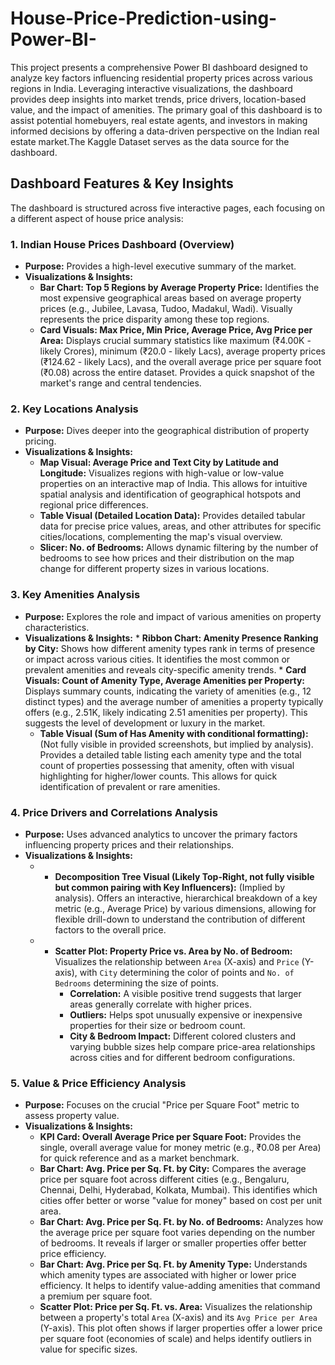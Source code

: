 # House-Price-Prediction-using-Power-BI-
This project presents a comprehensive Power BI dashboard designed to analyze key factors influencing residential property prices across various regions in India. 
Leveraging interactive visualizations, the dashboard provides deep insights into market trends, price drivers, location-based value, and the impact of amenities.
The primary goal of this dashboard is to assist potential homebuyers, real estate agents, and investors in making informed decisions by offering a data-driven perspective on the Indian real estate market.The Kaggle Dataset serves as the data source for the dashboard.

## Dashboard Features & Key Insights

The dashboard is structured across five interactive pages, each focusing on a different aspect of house price analysis:
### 1. Indian House Prices Dashboard (Overview)
* **Purpose:** Provides a high-level executive summary of the market.
* **Visualizations & Insights:**
    * **Bar Chart: Top 5 Regions by Average Property Price:** Identifies the most expensive geographical areas based on average property prices (e.g., Jubilee, Lavasa, Tudoo, Madakul, Wadi). Visually represents the price disparity among these top regions.
    * **Card Visuals: Max Price, Min Price, Average Price, Avg Price per Area:** Displays crucial summary statistics like maximum (₹4.00K - likely Crores), minimum (₹20.0 - likely Lacs), average property prices (₹124.62 - likely Lacs), and the overall average price per square foot (₹0.08) across the entire dataset. Provides a quick snapshot of the market's range and central tendencies.

### 2. Key Locations Analysis
* **Purpose:** Dives deeper into the geographical distribution of property pricing.
* **Visualizations & Insights:**
    * **Map Visual: Average Price and Text City by Latitude and Longitude:** Visualizes regions with high-value or low-value properties on an interactive map of India. This allows for intuitive spatial analysis and identification of geographical hotspots and regional price differences.
    * **Table Visual (Detailed Location Data):** Provides detailed tabular data for precise price values, areas, and other attributes for specific cities/locations, complementing the map's visual overview.
   * **Slicer: No. of Bedrooms:** Allows dynamic filtering by the number of bedrooms to see how prices and their distribution on the map change for different property sizes in various locations.

### 3. Key Amenities Analysis
* **Purpose:** Explores the role and impact of various amenities on property characteristics.
* **Visualizations & Insights:**
      * **Ribbon Chart: Amenity Presence Ranking by City:** Shows how different amenity types rank in terms of presence or impact across various cities. It identifies the most common or prevalent amenities and reveals city-specific amenity trends.
      * **Card Visuals: Count of Amenity Type, Average Amenities per Property:** Displays summary counts, indicating the variety of amenities (e.g., 12 distinct types) and the average number of amenities a property typically offers (e.g., 2.51K, likely indicating 2.51 amenities per property). This suggests the level of development or luxury in the market.
    * **Table Visual (Sum of Has Amenity with conditional formatting):** (Not fully visible in provided screenshots, but implied by analysis). Provides a detailed table listing each amenity type and the total count of properties possessing that amenity, often with visual highlighting for higher/lower counts. This allows for quick identification of prevalent or rare amenities.

### 4. Price Drivers and Correlations Analysis
* **Purpose:** Uses advanced analytics to uncover the primary factors influencing property prices and their relationships.
* **Visualizations & Insights:**
   * * **Decomposition Tree Visual (Likely Top-Right, not fully visible but common pairing with Key Influencers):** (Implied by analysis). Offers an interactive, hierarchical breakdown of a key metric (e.g., Average Price) by various dimensions, allowing for flexible drill-down to understand the contribution of different factors to the overall price.
   * * **Scatter Plot: Property Price vs. Area by No. of Bedroom:** Visualizes the relationship between `Area` (X-axis) and `Price` (Y-axis), with `City` determining the color of points and `No. of Bedrooms` determining the size of points.
        * **Correlation:** A visible positive trend suggests that larger areas generally correlate with higher prices.
        * **Outliers:** Helps spot unusually expensive or inexpensive properties for their size or bedroom count.
        * **City & Bedroom Impact:** Different colored clusters and varying bubble sizes help compare price-area relationships across cities and for different bedroom configurations.

### 5. Value & Price Efficiency Analysis
* **Purpose:** Focuses on the crucial "Price per Square Foot" metric to assess property value.
* **Visualizations & Insights:**
    * **KPI Card: Overall Average Price per Square Foot:** Provides the single, overall average value for money metric (e.g., ₹0.08 per Area) for quick reference and as a market benchmark.
    * **Bar Chart: Avg. Price per Sq. Ft. by City:** Compares the average price per square foot across different cities (e.g., Bengaluru, Chennai, Delhi, Hyderabad, Kolkata, Mumbai). This identifies which cities offer better or worse "value for money" based on cost per unit area.
    * **Bar Chart: Avg. Price per Sq. Ft. by No. of Bedrooms:** Analyzes how the average price per square foot varies depending on the number of bedrooms. It reveals if larger or smaller properties offer better price efficiency.
    * **Bar Chart: Avg. Price per Sq. Ft. by Amenity Type:** Understands which amenity types are associated with higher or lower price efficiency. It helps to identify value-adding amenities that command a premium per square foot.
    * **Scatter Plot: Price per Sq. Ft. vs. Area:** Visualizes the relationship between a property's total `Area` (X-axis) and its `Avg Price per Area` (Y-axis). This plot often shows if larger properties offer a lower price per square foot (economies of scale) and helps identify outliers in value for specific sizes.

